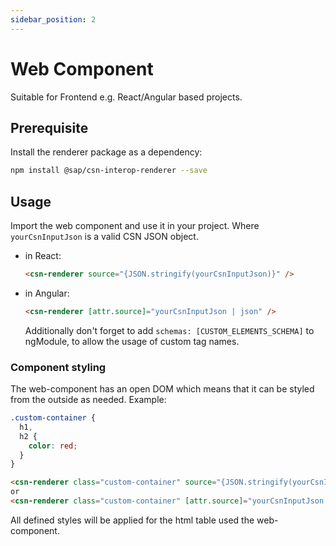 ```yaml
---
sidebar_position: 2
---
```


# Web Component

Suitable for Frontend e.g. React/Angular based projects.

## Prerequisite

Install the renderer package as a dependency:

```bash
npm install @sap/csn-interop-renderer --save
```

## Usage

Import the web component and use it in your project. Where `yourCsnInputJson` is a valid CSN JSON object.

- in React:

  ```html
  <csn-renderer source="{JSON.stringify(yourCsnInputJson)}" />
  ```

- in Angular:

  ```html
  <csn-renderer [attr.source]="yourCsnInputJson | json" />
  ```

  Additionally don't forget to add `schemas: [CUSTOM_ELEMENTS_SCHEMA]` to ngModule, to allow the usage of custom tag names.

### Component styling

The web-component has an open DOM which means that it can be styled from the outside as needed. Example:

```css
.custom-container {
  h1,
  h2 {
    color: red;
  }
}
```

```html
<csn-renderer class="custom-container" source="{JSON.stringify(yourCsnInputJson)}" />
or
<csn-renderer class="custom-container" [attr.source]="yourCsnInputJson | json" />
```

All defined styles will be applied for the html table used the web-component.
